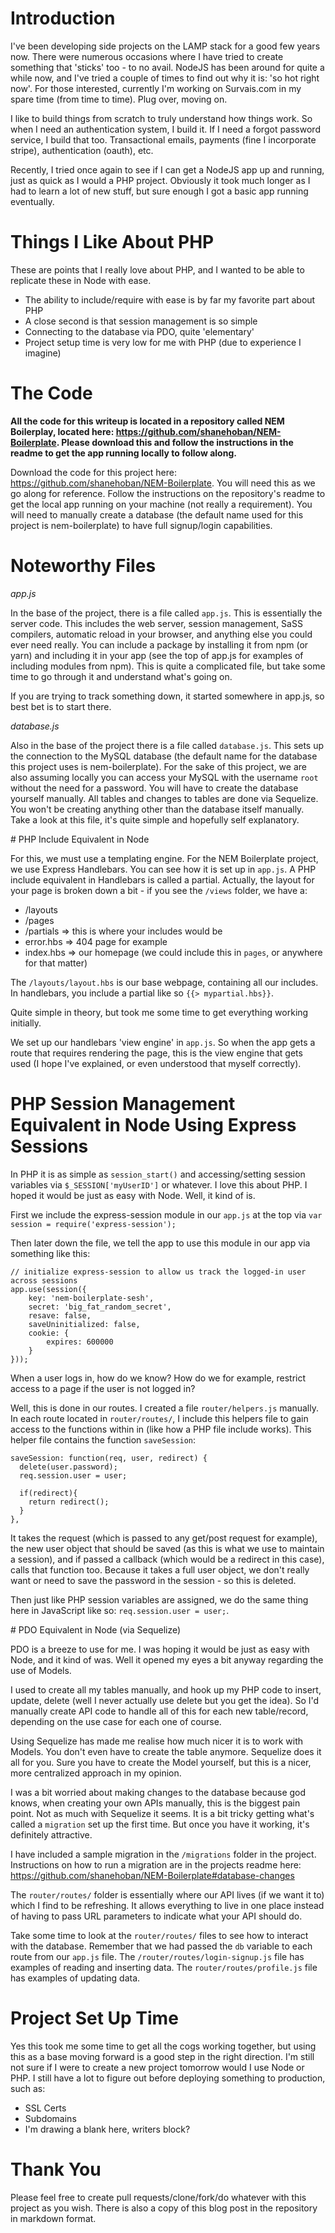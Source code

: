 # Introduction

I've been developing side projects on the LAMP stack for a good few years now. There were numerous occasions where I have tried to create something that 'sticks' too - to no avail. NodeJS has been around for quite a while now, and I've tried a couple of times to find out why it is: 'so hot right now'. For those interested, currently I'm working on Survais.com in my spare time (from time to time). Plug over, moving on.

I like to build things from scratch to truly understand how things work. So when I need an authentication system, I build it. If I need a forgot password service, I build that too. Transactional emails, payments (fine I incorporate stripe), authentication (oauth), etc.

Recently, I tried once again to see if I can get a NodeJS app up and running, just as quick as I would a PHP project. Obviously it took much longer as I had to learn a lot of new stuff, but sure enough I got a basic app running eventually.

# Things I Like About PHP

These are points that I really love about PHP, and I wanted to be able to replicate these in Node with ease.

* The ability to include/require with ease is by far my favorite part about PHP
* A close second is that session management is so simple
* Connecting to the database via PDO, quite 'elementary'
* Project setup time is very low for me with PHP (due to experience I imagine)

# The Code

**All the code for this writeup is located in a repository called NEM Boilerplay, located here: https://github.com/shanehoban/NEM-Boilerplate. Please download this and follow the instructions in the readme to get the app running locally to follow along.**

Download the code for this project here: https://github.com/shanehoban/NEM-Boilerplate. You will need this as we go along for reference. Follow the instructions on the repository's readme to get the local app running on your machine (not really a requirement). You will need to manually create a database (the default name used for this project is nem-boilerplate) to have full signup/login capabilities.

# Noteworthy Files

*app.js*

In the base of the project, there is a file called `app.js`. This is essentially the server code. This includes the web server, session management, SaSS compilers, automatic reload in your browser, and anything else you could ever need really. You can include a package by installing it from npm (or yarn) and including it in your app (see the top of app.js for examples of including modules from npm). This is quite a complicated file, but take some time to go through it and understand what's going on.

If you are trying to track something down, it started somewhere in app.js, so best bet is to start there.

*database.js*

Also in the base of the project there is a file called `database.js`. This sets up the connection to the MySQL database (the default name for the database this project uses is nem-boilerplate). For the sake of this project, we are also assuming locally you can access your MySQL with the username `root` without the need for a password. You will have to create the database yourself manually. All tables and changes to tables are done via Sequelize. You won't be creating anything other than the database itself manually. Take a look at this file, it's quite simple and hopefully self explanatory.

# PHP Include Equivalent in Node

For this, we must use a templating engine. For the NEM Boilerplate project, we use Express Handlebars. You can see how it is set up in `app.js`. A PHP include equivalent in Handlebars is called a partial. Actually, the layout for your page is broken down a bit - if you see the `/views` folder, we have a:
  - /layouts
  - /pages
  - /partials => this is where your includes would be
  - error.hbs => 404 page for example
  - index.hbs => our homepage (we could include this in `pages`, or anywhere for that matter)

The `/layouts/layout.hbs` is our base webpage, containing all our includes. In handlebars, you include a partial like so `{{> mypartial.hbs}}`.

Quite simple in theory, but took me some time to get everything working initially.

We set up our handlebars 'view engine' in `app.js`. So when the app gets a route that requires rendering the page, this is the view engine that gets used (I hope I've explained, or even understood that myself correctly).

# PHP Session Management Equivalent in Node Using Express Sessions

In PHP it is as simple as `session_start()` and accessing/setting session variables via `$_SESSION['myUserID']` or whatever. I love this about PHP. I hoped it would be just as easy with Node. Well, it kind of is.

First we include the express-session module in our `app.js` at the top via `var session = require('express-session');`

Then later down the file, we tell the app to use this module in our app via something like this:

    // initialize express-session to allow us track the logged-in user across sessions
    app.use(session({
        key: 'nem-boilerplate-sesh',
        secret: 'big_fat_random_secret',
        resave: false,
        saveUninitialized: false,
        cookie: {
            expires: 600000
        }
    }));

When a user logs in, how do we know? How do we for example, restrict access to a page if the user is not logged in?

Well, this is done in our routes. I created a file `router/helpers.js` manually. In each route located in `router/routes/`, I include this helpers file to gain access to the functions within in (like how a PHP file include works). This helper file contains the function `saveSession`:

    saveSession: function(req, user, redirect) {
      delete(user.password);
      req.session.user = user;

      if(redirect){
        return redirect();
      }
    },

It takes the request (which is passed to any get/post request for example), the new user object that should be saved (as this is what we use to maintain a session), and if passed a callback (which would be a redirect in this case), calls that function too. Because it takes a full user object, we don't really want or need to save the password in the session - so this is deleted.

Then just like PHP session variables are assigned, we do the same thing here in JavaScript like so: `req.session.user = user;`.

# PDO Equivalent in Node (via Sequelize)

PDO is a breeze to use for me. I was hoping it would be just as easy with Node, and it kind of was. Well it opened my eyes a bit anyway regarding the use of Models.

I used to create all my tables manually, and hook up my PHP code to insert, update, delete (well I never actually use delete but you get the idea). So I'd manually create API code to handle all of this for each new table/record, depending on the use case for each one of course.

Using Sequelize has made me realise how much nicer it is to work with Models. You don't even have to create the table anymore. Sequelize does it all for you. Sure you have to create the Model yourself, but this is a nicer, more centralized approach in my opinion.

I was a bit worried about making changes to the database because god knows, when creating your own APIs manually, this is the biggest pain point. Not as much with Sequelize it seems. It is a bit tricky getting what's called a `migration` set up the first time. But once you have it working, it's definitely attractive.

I have included a sample migration in the `/migrations` folder in the project. Instructions on how to run a migration are in the projects readme here: https://github.com/shanehoban/NEM-Boilerplate#database-changes

The `router/routes/` folder is essentially where our API lives (if we want it to) which I find to be refreshing. It allows everything to live in one place instead of having to pass URL parameters to indicate what your API should do.

Take some time to look at the `router/routes/` files to see how to interact with the database. Remember that we had passed the `db` variable to each route from our `app.js` file. The `/router/routes/login-signup.js` file has examples of reading and inserting data. The `router/routes/profile.js` file has examples of updating data.

# Project Set Up Time

Yes this took me some time to get all the cogs working together, but using this as a base moving forward is a good step in the right direction. I'm still not sure if I were to create a new project tomorrow would I use Node or PHP. I still have a lot to figure out before deploying something to production, such as:

  - SSL Certs
  - Subdomains
  - I'm drawing a blank here, writers block?

# Thank You

Please feel free to create pull requests/clone/fork/do whatever with this project as you wish. There is also a copy of this blog post in the repository in markdown format.

